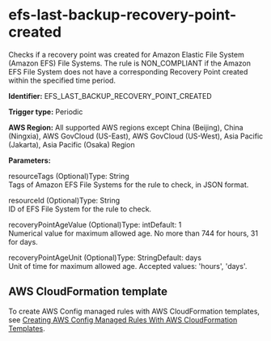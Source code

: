 # efs\-last\-backup\-recovery\-point\-created<a name="efs-last-backup-recovery-point-created"></a>

Checks if a recovery point was created for Amazon Elastic File System \(Amazon EFS\) File Systems\. The rule is NON\_COMPLIANT if the Amazon EFS File System does not have a corresponding Recovery Point created within the specified time period\. 

**Identifier:** EFS\_LAST\_BACKUP\_RECOVERY\_POINT\_CREATED

**Trigger type:** Periodic

**AWS Region:** All supported AWS regions except China \(Beijing\), China \(Ningxia\), AWS GovCloud \(US\-East\), AWS GovCloud \(US\-West\), Asia Pacific \(Jakarta\), Asia Pacific \(Osaka\) Region

**Parameters:**

resourceTags \(Optional\)Type: String  
Tags of Amazon EFS File Systems for the rule to check, in JSON format\.

resourceId \(Optional\)Type: String  
ID of EFS File System for the rule to check\.

recoveryPointAgeValue \(Optional\)Type: intDefault: 1  
Numerical value for maximum allowed age\. No more than 744 for hours, 31 for days\.

recoveryPointAgeUnit \(Optional\)Type: StringDefault: days  
Unit of time for maximum allowed age\. Accepted values: 'hours', 'days'\.

## AWS CloudFormation template<a name="w85aac12c32c17b9d257c15"></a>

To create AWS Config managed rules with AWS CloudFormation templates, see [Creating AWS Config Managed Rules With AWS CloudFormation Templates](aws-config-managed-rules-cloudformation-templates.md)\.